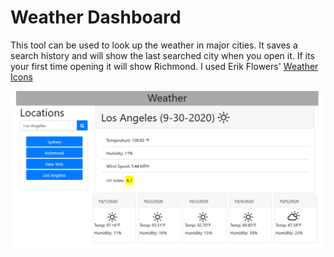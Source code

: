 # Weather Dashboard

This tool can be used to look up the weather in major cities. It saves a search history and will show the last searched city when you open it. If its your first time opening it will show Richmond. I used Erik Flowers' [Weather Icons](https://erikflowers.github.io/weather-icons/)

![SCREENSHOT](./Assets/screenshot.png)